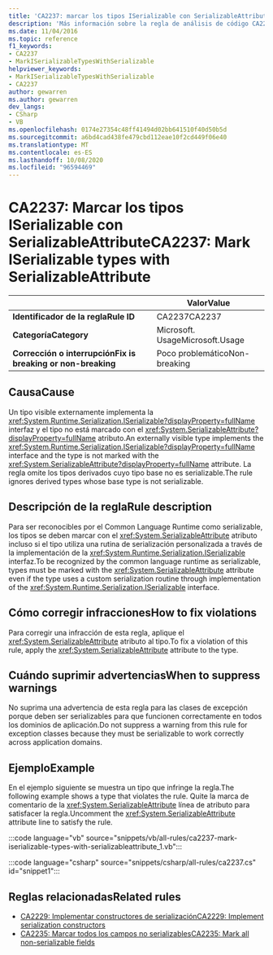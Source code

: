 ```yaml
---
title: 'CA2237: marcar los tipos ISerializable con SerializableAttribute (análisis de código)'
description: 'Más información sobre la regla de análisis de código CA2237: marcar tipos ISerializable con SerializableAttribute'
ms.date: 11/04/2016
ms.topic: reference
f1_keywords:
- CA2237
- MarkISerializableTypesWithSerializable
helpviewer_keywords:
- MarkISerializableTypesWithSerializable
- CA2237
author: gewarren
ms.author: gewarren
dev_langs:
- CSharp
- VB
ms.openlocfilehash: 0174e27354c48ff41494d02bb641510f40d50b5d
ms.sourcegitcommit: a6bd4cad438fe479cbd112eae10f2cd449f06e40
ms.translationtype: MT
ms.contentlocale: es-ES
ms.lasthandoff: 10/08/2020
ms.locfileid: "96594469"
---
```

# <a name="ca2237-mark-iserializable-types-with-serializableattribute"></a><span data-ttu-id="c5a32-103">CA2237: Marcar los tipos ISerializable con SerializableAttribute</span><span class="sxs-lookup"><span data-stu-id="c5a32-103">CA2237: Mark ISerializable types with SerializableAttribute</span></span>

| | <span data-ttu-id="c5a32-104">Valor</span><span class="sxs-lookup"><span data-stu-id="c5a32-104">Value</span></span> |
|-|-|
| <span data-ttu-id="c5a32-105">**Identificador de la regla**</span><span class="sxs-lookup"><span data-stu-id="c5a32-105">**Rule ID**</span></span> |<span data-ttu-id="c5a32-106">CA2237</span><span class="sxs-lookup"><span data-stu-id="c5a32-106">CA2237</span></span>|
| <span data-ttu-id="c5a32-107">**Categoría**</span><span class="sxs-lookup"><span data-stu-id="c5a32-107">**Category**</span></span> |<span data-ttu-id="c5a32-108">Microsoft. Usage</span><span class="sxs-lookup"><span data-stu-id="c5a32-108">Microsoft.Usage</span></span>|
| <span data-ttu-id="c5a32-109">**Corrección o interrupción**</span><span class="sxs-lookup"><span data-stu-id="c5a32-109">**Fix is breaking or non-breaking**</span></span> |<span data-ttu-id="c5a32-110">Poco problemático</span><span class="sxs-lookup"><span data-stu-id="c5a32-110">Non-breaking</span></span>|

## <a name="cause"></a><span data-ttu-id="c5a32-111">Causa</span><span class="sxs-lookup"><span data-stu-id="c5a32-111">Cause</span></span>

<span data-ttu-id="c5a32-112">Un tipo visible externamente implementa la <xref:System.Runtime.Serialization.ISerializable?displayProperty=fullName> interfaz y el tipo no está marcado con el <xref:System.SerializableAttribute?displayProperty=fullName> atributo.</span><span class="sxs-lookup"><span data-stu-id="c5a32-112">An externally visible type implements the <xref:System.Runtime.Serialization.ISerializable?displayProperty=fullName> interface and the type is not marked with the <xref:System.SerializableAttribute?displayProperty=fullName> attribute.</span></span> <span data-ttu-id="c5a32-113">La regla omite los tipos derivados cuyo tipo base no es serializable.</span><span class="sxs-lookup"><span data-stu-id="c5a32-113">The rule ignores derived types whose base type is not serializable.</span></span>

## <a name="rule-description"></a><span data-ttu-id="c5a32-114">Descripción de la regla</span><span class="sxs-lookup"><span data-stu-id="c5a32-114">Rule description</span></span>

<span data-ttu-id="c5a32-115">Para ser reconocibles por el Common Language Runtime como serializable, los tipos se deben marcar con el <xref:System.SerializableAttribute> atributo incluso si el tipo utiliza una rutina de serialización personalizada a través de la implementación de la <xref:System.Runtime.Serialization.ISerializable> interfaz.</span><span class="sxs-lookup"><span data-stu-id="c5a32-115">To be recognized by the common language runtime as serializable, types must be marked with the <xref:System.SerializableAttribute> attribute even if the type uses a custom serialization routine through implementation of the <xref:System.Runtime.Serialization.ISerializable> interface.</span></span>

## <a name="how-to-fix-violations"></a><span data-ttu-id="c5a32-116">Cómo corregir infracciones</span><span class="sxs-lookup"><span data-stu-id="c5a32-116">How to fix violations</span></span>

<span data-ttu-id="c5a32-117">Para corregir una infracción de esta regla, aplique el <xref:System.SerializableAttribute> atributo al tipo.</span><span class="sxs-lookup"><span data-stu-id="c5a32-117">To fix a violation of this rule, apply the <xref:System.SerializableAttribute> attribute to the type.</span></span>

## <a name="when-to-suppress-warnings"></a><span data-ttu-id="c5a32-118">Cuándo suprimir advertencias</span><span class="sxs-lookup"><span data-stu-id="c5a32-118">When to suppress warnings</span></span>

<span data-ttu-id="c5a32-119">No suprima una advertencia de esta regla para las clases de excepción porque deben ser serializables para que funcionen correctamente en todos los dominios de aplicación.</span><span class="sxs-lookup"><span data-stu-id="c5a32-119">Do not suppress a warning from this rule for exception classes because they must be serializable to work correctly across application domains.</span></span>

## <a name="example"></a><span data-ttu-id="c5a32-120">Ejemplo</span><span class="sxs-lookup"><span data-stu-id="c5a32-120">Example</span></span>

<span data-ttu-id="c5a32-121">En el ejemplo siguiente se muestra un tipo que infringe la regla.</span><span class="sxs-lookup"><span data-stu-id="c5a32-121">The following example shows a type that violates the rule.</span></span> <span data-ttu-id="c5a32-122">Quite la marca de comentario de la <xref:System.SerializableAttribute> línea de atributo para satisfacer la regla.</span><span class="sxs-lookup"><span data-stu-id="c5a32-122">Uncomment the <xref:System.SerializableAttribute> attribute line to satisfy the rule.</span></span>

:::code language="vb" source="snippets/vb/all-rules/ca2237-mark-iserializable-types-with-serializableattribute_1.vb":::

:::code language="csharp" source="snippets/csharp/all-rules/ca2237.cs" id="snippet1":::

## <a name="related-rules"></a><span data-ttu-id="c5a32-123">Reglas relacionadas</span><span class="sxs-lookup"><span data-stu-id="c5a32-123">Related rules</span></span>

- [<span data-ttu-id="c5a32-124">CA2229: Implementar constructores de serialización</span><span class="sxs-lookup"><span data-stu-id="c5a32-124">CA2229: Implement serialization constructors</span></span>](ca2229.md)
- [<span data-ttu-id="c5a32-125">CA2235: Marcar todos los campos no serializables</span><span class="sxs-lookup"><span data-stu-id="c5a32-125">CA2235: Mark all non-serializable fields</span></span>](ca2235.md)
